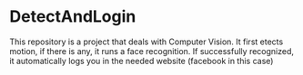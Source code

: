# DetectAndLogin
This repository is a project that deals with Computer Vision.
It first etects motion, if there is any, it runs a face recognition.
If successfully recognized, it automatically logs you in the needed website (facebook in this case)
